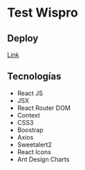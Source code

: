 # Test Wispro

## Deploy

[Link](https://testwispro.netlify.app/)

## Tecnologías

- React JS
- JSX
- React Router DOM
- Context
- CSS3
- Boostrap
- Axios
- Sweetalert2
- React Icons
- Ant Design Charts
